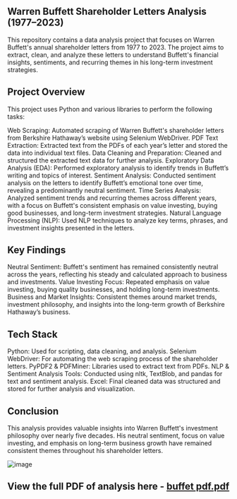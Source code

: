 ## Warren Buffett Shareholder Letters Analysis (1977–2023)

This repository contains a data analysis project that focuses on Warren Buffett's annual shareholder letters from 1977 to 2023. The project aims to extract, clean, and analyze these letters to understand Buffett's financial insights, sentiments, and recurring themes in his long-term investment strategies.

## Project Overview

This project uses Python and various libraries to perform the following tasks:

Web Scraping: Automated scraping of Warren Buffett's shareholder letters from Berkshire Hathaway’s website using Selenium WebDriver.
PDF Text Extraction: Extracted text from the PDFs of each year’s letter and stored the data into individual text files.
Data Cleaning and Preparation: Cleaned and structured the extracted text data for further analysis.
Exploratory Data Analysis (EDA): Performed exploratory analysis to identify trends in Buffett’s writing and topics of interest.
Sentiment Analysis: Conducted sentiment analysis on the letters to identify Buffett’s emotional tone over time, revealing a predominantly neutral sentiment.
Time Series Analysis: Analyzed sentiment trends and recurring themes across different years, with a focus on Buffett's consistent emphasis on value investing, buying good businesses, and long-term investment strategies.
Natural Language Processing (NLP): Used NLP techniques to analyze key terms, phrases, and investment insights presented in the letters.

## Key Findings

Neutral Sentiment: Buffett's sentiment has remained consistently neutral across the years, reflecting his steady and calculated approach to business and investments.
Value Investing Focus: Repeated emphasis on value investing, buying quality businesses, and holding long-term investments.
Business and Market Insights: Consistent themes around market trends, investment philosophy, and insights into the long-term growth of Berkshire Hathaway’s business.

## Tech Stack

Python: Used for scripting, data cleaning, and analysis.
Selenium WebDriver: For automating the web scraping process of the shareholder letters.
PyPDF2 & PDFMiner: Libraries used to extract text from PDFs.
NLP & Sentiment Analysis Tools: Conducted using nltk, TextBlob, and pandas for text and sentiment analysis.
Excel: Final cleaned data was structured and stored for further analysis and visualization.

## Conclusion

This analysis provides valuable insights into Warren Buffett's investment philosophy over nearly five decades. His neutral sentiment, focus on value investing, and emphasis on long-term business growth have remained consistent themes throughout his shareholder letters.

![image](https://github.com/user-attachments/assets/167f857b-1b03-45ca-bc7b-3797e413c74b)

## View the full PDF of analysis here - [buffet pdf.pdf](https://github.com/user-attachments/files/17082317/buffet.pdf.pdf)
